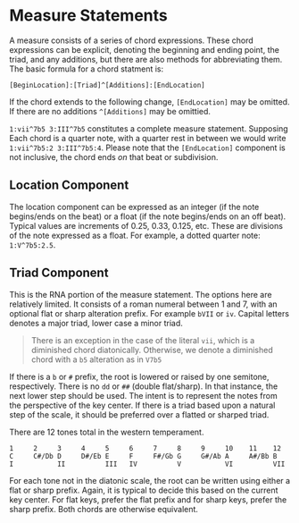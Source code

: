 # Measure Statements

A measure consists of a series of chord expressions. These chord expressions can be explicit, denoting the beginning and ending point, the triad, and any additions, but there are also methods for abbreviating them. The basic formula for a chord statment is:

```
[BeginLocation]:[Triad]^[Additions]:[EndLocation]
```

If the chord extends to the following change, `[EndLocation]` may be omitted. If there are no additions `^[Additions]` may be omittied.

`1:vii^7b5 3:III^7b5` constitutes a complete measure statement. Supposing Each chord is a quarter note, with a quarter rest in between we would write `1:vii^7b5:2 3:III^7b5:4`. Please note that the `[EndLocation]` component is not inclusive, the chord ends *on* that beat or subdivision.

## Location Component

The location component can be expressed as an integer (if the note begins/ends on the beat) or a float (if the note begins/ends on an off beat). Typical values are increments of 0.25, 0.33, 0.125, etc. These are divisions of the note expressed as a float. For example, a dotted quarter note: `1:V^7b5:2.5`.

## Triad Component

This is the RNA portion of the measure statement. The options here are relatively limited. It consists of a roman numeral between 1 and 7, with an optional flat or sharp alteration prefix. For example `bVII` or `iv`. Capital letters denotes a major triad, lower case a minor triad.

>There is an exception in the case of the literal `vii`, which is a diminished chord diatonically. Otherwise, we denote a diminished chord with a `b5` alteration as in `V7b5`

If there is a `b` or `#` prefix, the root is lowered or raised by one semitone, respectively. There is no `dd` or `##` (double flat/sharp). In that instance, the next lower step should be used. The intent is to represent the notes from the perspective of the key center. If there is a triad based upon a natural step of the scale, it should be preferred over a flatted or sharped triad.

There are 12 tones total in the western temperament.

```
1     2     3     4     5     6     7     8     9     10    11    12
C     C#/Db D     D#/Eb E     F     F#/Gb G     G#/Ab A     A#/Bb B
I           II          III   IV          V           VI          VII
```

For each tone not in the diatonic scale, the root can be written using either a flat or sharp prefix. Again, it is typical to decide this based on the current key center. For flat keys, prefer the flat prefix and for sharp keys, prefer the sharp prefix. Both chords are otherwise equivalent.